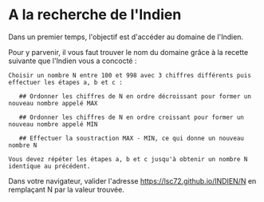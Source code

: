 # A la recherche de l'Indien

Dans un premier temps, l'objectif est d'accéder au domaine de l'Indien. 

Pour y parvenir, il vous faut trouver le nom du domaine grâce à la recette suivante que l'Indien vous a concocté :

    Choisir un nombre N entre 100 et 998 avec 3 chiffres différents puis effectuer les étapes a, b et c :

       ## Ordonner les chiffres de N en ordre décroissant pour former un nouveau nombre appelé MAX

       ## Ordonner les chiffres de N en ordre croissant pour former un nouveau nombre appelé MIN

       ## Effectuer la soustraction MAX - MIN, ce qui donne un nouveau nombre N

    Vous devez répéter les étapes a, b et c jusqu'à obtenir un nombre N identique au précédent.

Dans votre navigateur, valider l'adresse https://lsc72.github.io/INDIEN/N en remplaçant N par la valeur trouvée.
